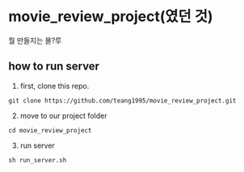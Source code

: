 # movie_review_project(였던 것)

뭘 만들지는 몰?루

## how to run server
1. first, clone this repo.

`git clone https://github.com/teang1995/movie_review_project.git`

2. move to our project folder

`cd movie_review_project`

3. run server

`sh run_server.sh`


